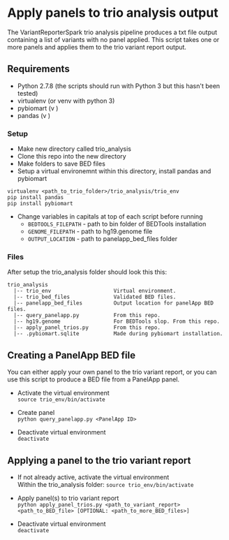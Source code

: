 # Apply panels to trio analysis output

The VariantReporterSpark trio analysis pipeline produces a txt file output containing a list of variants with no panel applied. This script takes one or more panels and applies them to the trio variant report output.

## Requirements  

- Python 2.7.8 (the scripts should run with Python 3 but this hasn't been tested)
- virtualenv (or venv with python 3)
- pybiomart (v )
- pandas (v )

### Setup

- Make new directory called trio_analysis
- Clone this repo into the new directory
- Make folders to save BED files
- Setup a virtual environemnt within this directory, install pandas and pybiomart
```
virtualenv <path_to_trio_folder>/trio_analysis/trio_env
pip install pandas
pip install pybiomart
```
- Change variables in capitals at top of each script before running
    - ```BEDTOOLS_FILEPATH``` - path to bin folder of BEDTools installation
    - ```GENOME_FILEPATH``` - path to hg19.genome file
    - ```OUTPUT_LOCATION``` - path to panelapp_bed_files folder

### Files

After setup the trio_analysis folder should look this this:  

```
trio_analysis
  |-- trio_env                    Virtual environment.
  |-- trio_bed_files              Validated BED files.
  |-- panelapp_bed_files          Output location for panelApp BED files.
  |-- query_panelapp.py           From this repo.
  |-- hg19.genome                 For BEDTools slop. From this repo.
  |-- apply_panel_trios.py        From this repo.
  |-- .pybiomart.sqlite           Made during pybiomart installation.
```

## Creating a PanelApp BED file  

You can either apply your own panel to the trio variant report, or you can use this script to produce a BED file from a PanelApp panel.  

- Activate the virtual environment  
```source trio_env/bin/activate```  

- Create panel  
```python query_panelapp.py <PanelApp ID>```   

- Deactivate virtual environment  
```deactivate```  

## Applying a panel to the trio variant report  

- If not already active, activate the virtual environment  
Within the trio_analysis folder: ```source trio_env/bin/activate```  

- Apply panel(s) to trio variant report  
```python apply_panel_trios.py <path_to_variant_report> <path_to_BED_file> [OPTIONAL: <path_to_more_BED_files>]```  

- Deactivate virtual environment  
```deactivate```  
